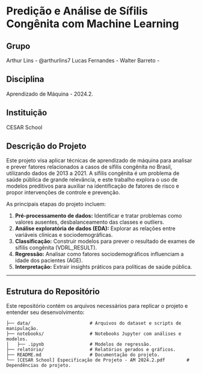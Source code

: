 # Predição e Análise de Sífilis Congênita com Machine Learning

## Grupo
Arthur Lins - @arthurlins7
Lucas Fernandes - 
Walter Barreto - 

## Disciplina
Aprendizado de Máquina - 2024.2.

## Instituição
CESAR School

## Descrição do Projeto
Este projeto visa aplicar técnicas de aprendizado de máquina para analisar e prever fatores relacionados a casos de sífilis congênita no Brasil, utilizando dados de 2013 a 2021. A sífilis congênita é um problema de saúde pública de grande relevância, e este trabalho explora o uso de modelos preditivos para auxiliar na identificação de fatores de risco e propor intervenções de controle e prevenção.

As principais etapas do projeto incluem:
1. **Pré-processamento de dados:** Identificar e tratar problemas como valores ausentes, desbalanceamento das classes e outliers.
2. **Análise exploratória de dados (EDA):** Explorar as relações entre variáveis clínicas e sociodemográficas.
3. **Classificação:** Construir modelos para prever o resultado de exames de sífilis congênita (VDRL\_RESULT).
4. **Regressão:** Analisar como fatores sociodemográficos influenciam a idade dos pacientes (AGE).
5. **Interpretação:** Extrair insights práticos para políticas de saúde pública.

---

## Estrutura do Repositório
Este repositório contém os arquivos necessários para replicar o projeto e entender seu desenvolvimento:

```plaintext
├── data/                      # Arquivos do dataset e scripts de manipulação.
├── notebooks/                 # Notebooks Jupyter com análises e modelos.
│   ├── .ipynb                 # Modelos de regressão.
├── relatório/                 # Relatórios gerados e gráficos.
├── README.md                  # Documentação do projeto.
└── [CESAR School] Especificação de Projeto - AM 2024.2.pdf        # Dependências do projeto.

